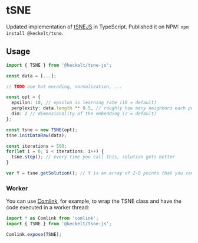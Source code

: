 # tSNE

Updated implementation of [tSNEJS](https://github.com/karpathy/tsnejs) in TypeScript.
Published it on NPM: `npm install @keckelt/tsne`.

## Usage

```ts
import { TSNE } from '@keckelt/tsne-js';

const data = [...];

// TODO one hot encoding, normalization, ...

const opt = {
  epsilon: 10, // epsilon is learning rate (10 = default)
  perplexity: data.length ** 0.5, // roughly how many neighbors each point influences (30 = default)
  dim: 2 // dimensionality of the embedding (2 = default)
};

const tsne = new TSNE(opt);
tsne.initDataRaw(data);

const iterations = 500;
for(let i = 0; i < iterations; i++) {
  tsne.step(); // every time you call this, solution gets better
}

var Y = tsne.getSolution(); // Y is an array of 2-D points that you can plot
```


### Worker

You can use [Comlink](https://github.com/GoogleChromeLabs/comlink), for example, to wrap the TSNE class and have the code executed in a worker thread:

```ts
import * as Comlink from 'comlink';
import { TSNE } from '@keckelt/tsne-js';

Comlink.expose(TSNE);
```
